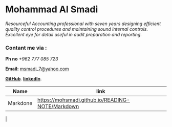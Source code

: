 


# Mohammad Al Smadi

*Resourceful Accounting professional with seven years designing efficient quality control procedures and maintaining sound
internal controls. Excellent eye for detail useful in audit preparation and reporting.*
 
 ### Contant me via :
 
**Ph no** *+962 777 085 723*
 
**Email:** msmadi_7@yahoo.com
 
[**GitHub**](https://github.com/mohsmadi/).
[**linkedIn**](https://www.linkedin.com/in/mohammedsmadi/).  

Name | link
------------ | -------------
 Markdone| https://mohsmadi.github.io/READING-NOTE/Markdown
 | 